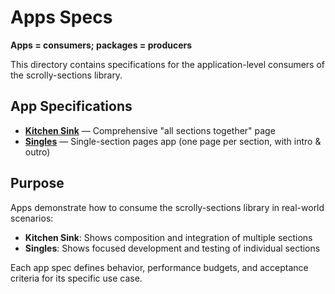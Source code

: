 # Apps Specs

**Apps = consumers; packages = producers**

This directory contains specifications for the application-level consumers of the scrolly-sections library.

## App Specifications

- [**Kitchen Sink**](kitchen-sink.md) — Comprehensive "all sections together" page
- [**Singles**](singles.md) — Single-section pages app (one page per section, with intro & outro)

## Purpose

Apps demonstrate how to consume the scrolly-sections library in real-world scenarios:

- **Kitchen Sink**: Shows composition and integration of multiple sections
- **Singles**: Shows focused development and testing of individual sections

Each app spec defines behavior, performance budgets, and acceptance criteria for its specific use case.
